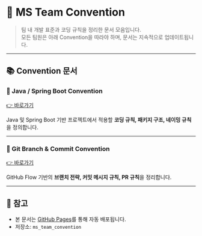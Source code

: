 # 🚀 MS Team Convention

> 팀 내 개발 표준과 코딩 규칙을 정리한 문서 모음입니다.  
> 모든 팀원은 아래 Convention을 따라야 하며, 문서는 지속적으로 업데이트됩니다.

---

## 📚 Convention 문서

### 📘 Java / Spring Boot Convention
[👉 바로가기](convention/java.md)

Java 및 Spring Boot 기반 프로젝트에서 적용할 **코딩 규칙, 패키지 구조, 네이밍 규칙**을 정의합니다.

---

### 🌿 Git Branch & Commit Convention
[👉 바로가기](convention/git.md)

GitHub Flow 기반의 **브랜치 전략, 커밋 메시지 규칙, PR 규칙**을 정리합니다.

---

## 🔖 참고
- 본 문서는 [GitHub Pages](https://pages.github.com/)를 통해 자동 배포됩니다.
- 저장소: `ms_team_convention`